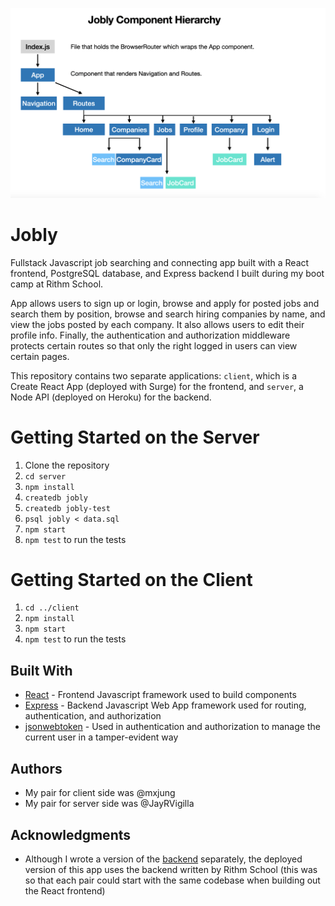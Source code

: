 ![Jobly-Component-Hierarchy](./Jobly-Component-Hierarchy.png?raw=true "Jobly-Component-Hierarchy")


# Jobly

Fullstack Javascript job searching and connecting app built with a React frontend, PostgreSQL database, and Express backend I built during my boot camp at Rithm School.

App allows users to sign up or login, browse and apply for posted jobs and search them by position, browse and search hiring companies by name, and view the jobs posted by each company. It also allows users to edit their profile info. Finally, the authentication and authorization middleware protects certain routes so that only the right logged in users can view certain pages.

This repository contains two separate applications: `client`, which is a Create React App (deployed with Surge) for the frontend, and `server`, a Node API (deployed on Heroku) for the backend.


# Getting Started on the Server

1. Clone the repository
2. `cd server`
3. `npm install`
4. `createdb jobly`
4. `createdb jobly-test`
5. `psql jobly < data.sql`
6. `npm start`
7. `npm test` to run the tests

# Getting Started on the Client

1. `cd ../client`
2. `npm install`
3. `npm start`
4. `npm test` to run the tests


## Built With

* [React](https://reactjs.org/) - Frontend Javascript framework used to build components
* [Express](https://expressjs.com/) - Backend Javascript Web App framework used for routing, authentication, and authorization
* [jsonwebtoken](https://jwt.io/) - Used in authentication and authorization to manage the current user in a tamper-evident way


## Authors

* My pair for client side was @mxjung
* My pair for server side was @JayRVigilla


## Acknowledgments

* Although I wrote a version of the [backend](https://github.com/sjbrooks/Express-Jobly) separately, the deployed version of this app uses the backend written by Rithm School (this was so that each pair could start with the same codebase when building out the React frontend)
